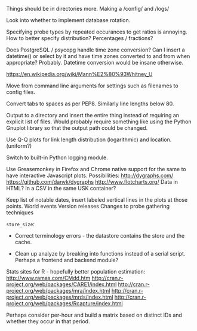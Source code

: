 Things should be in directories more. Making a /config/ and /logs/

Look into whether to implement database rotation.

Specifying probe types by repeated occurances to get ratios is annoying. How to better specify distribution? Percentages / fractions?

Does PostgreSQL / psycopg handle time zone conversion? Can I insert a datetime() or select by it and have time zones converted to and from when appropriate?
    Probably. Datetime conversion would be insane otherwise.

https://en.wikipedia.org/wiki/Mann%E2%80%93Whitney_U

Move from command line arguments for settings such as filenames to config
files.

Convert tabs to spaces as per PEP8.
	Similarly line lengths below 80.

Output to a directory and insert the entire thing instead of requiring an explicit list of files.
	Would probably require something like using the Python Gnuplot library so that the output path could be changed.

Use Q-Q plots for link length distribution (logarithmic) and location. (uniform?)

Switch to built-in Python logging module.

Use Greasemonkey in Firefox and Chrome native support for the same to have interactive Javascript plots.
    Possibilities:
        http://dygraphs.com/
        https://github.com/danvk/dygraphs
        http://www.flotcharts.org/
    Data in HTML? In a CSV in the same USK container?

Keep list of notable dates, insert labeled vertical lines in the plots at those points.
    World events
    Version releases
    Changes to probe gathering techniques

`store_size`:

* Correct terminology errors - the datastore contains the store and the cache.

* Clean up analyze by breaking into functions instead of a serial script. Perhaps a frontend and backend module?

Stats sites for R - hopefully better population estimation:
http://www.ramas.com/CMdd.htm
http://cran.r-project.org/web/packages/CARE1/index.html
http://cran.r-project.org/web/packages/mra/index.html
http://cran.r-project.org/web/packages/mrds/index.html
http://cran.r-project.org/web/packages/Rcapture/index.html

Perhaps consider per-hour and build a matrix based on distinct IDs and whether they occur in that period.
